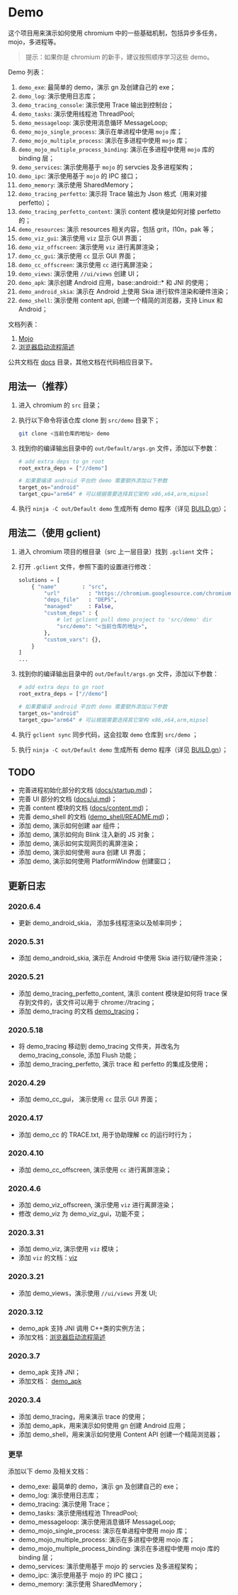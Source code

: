 # Demo

这个项目用来演示如何使用 chromium 中的一些基础机制，包括异步多任务，mojo，多进程等。

> 提示：如果你是 chromium 的新手，建议按照顺序学习这些 demo。

Demo 列表：

1. `demo_exe`: 最简单的 demo，演示 gn 及创建自己的 exe；
2. `demo_log`: 演示使用日志库；
3. `demo_tracing_console`: 演示使用 Trace 输出到控制台；
6. `demo_tasks`: 演示使用线程池 ThreadPool;
7. `demo_messageloop`: 演示使用消息循环 MessageLoop;
8. `demo_mojo_single_process`: 演示在单进程中使用 `mojo` 库；
9. `demo_mojo_multiple_process`: 演示在多进程中使用 `mojo` 库；
10. `demo_mojo_multiple_process_binding`: 演示在多进程中使用 `mojo` 库的 binding 层；
11. `demo_services`: 演示使用基于 `mojo` 的 servcies 及多进程架构；
12. `demo_ipc`: 演示使用基于 `mojo` 的 IPC 接口；
13. `demo_memory`: 演示使用 SharedMemory；
14. `demo_tracing_perfetto`: 演示将 Trace 输出为 Json 格式（用来对接 perfetto）；
15. `demo_tracing_perfetto_content`: 演示 content 模块是如何对接 perfetto 的；
16. `demo_resources`: 演示 resources 相关内容，包括 grit，l10n，pak 等；
17. `demo_viz_gui`: 演示使用 `viz` 显示 GUI 界面；
18. `demo_viz_offscreen`: 演示使用 `viz` 进行离屏渲染；
19. `demo_cc_gui`: 演示使用 `cc` 显示 GUI 界面；
20. `demo_cc_offscreen`: 演示使用 `cc` 进行离屏渲染；
21. `demo_views`: 演示使用 `//ui/views` 创建 UI；
22. `demo_apk`: 演示创建 Android 应用，base::android::* 和 JNI 的使用；
23. `demo_android_skia`: 演示在 Android 上使用 Skia 进行软件渲染和硬件渲染；
24. `demo_shell`: 演示使用 content api, 创建一个精简的浏览器，支持 Linux 和 Android；

文档列表：

1. [Mojo](./docs/mojo.md)
1. [浏览器启动流程简述](./docs/startup.md)

公共文档在 [docs](./docs) 目录，其他文档在代码相应目录下。

## 用法一（推荐）

1. 进入 chromium 的 `src` 目录；
2. 执行以下命令将该仓库 clone 到 `src/demo` 目录下；

    ```sh
    git clone <当前仓库的地址> demo
    ```

3. 找到你的编译输出目录中的 `out/Default/args.gn` 文件，添加以下参数：

    ```python
    # add extra deps to gn root
    root_extra_deps = ["//demo"]
    
    # 如果要编译 android 平台的 demo 需要额外添加以下参数
    target_os="android"
    target_cpu="arm64" # 可以根据需要选择其它架构 x86,x64,arm,mipsel
    ```

4. 执行 `ninja -C out/Default demo` 生成所有 demo 程序（详见 [BUILD.gn](./BUILD.gn)）；

## 用法二（使用 gclient)

1. 进入 chromium 项目的根目录（src 上一层目录）找到 `.gclient` 文件；
2. 打开 `.gclient` 文件，参照下面的设置进行修改：

    ```python
    solutions = [
        { "name"        : "src",
            "url"         : "https://chromium.googlesource.com/chromium/src.git",
            "deps_file"   : "DEPS",
            "managed"     : False,
            "custom_deps" : {
                # let gclient pull demo project to 'src/demo' dir
                "src/demo": "<当前仓库的地址>",
            },
            "custom_vars": {},
        }
    ]
    ...
    ```

3. 找到你的编译输出目录中的 `out/Default/args.gn` 文件，添加以下参数：

    ```python
    # add extra deps to gn root
    root_extra_deps = ["//demo"]
    
    # 如果要编译 android 平台的 demo 需要额外添加以下参数
    target_os="android"
    target_cpu="arm64" # 可以根据需要选择其它架构 x86,x64,arm,mipsel
    ```

4. 执行 `gclient sync` 同步代码，这会拉取 `demo` 仓库到 `src/demo` ；
5. 执行 `ninja -C out/Default demo` 生成所有 demo 程序（详见 [BUILD.gn](./BUILD.gn)）；

## TODO

- 完善进程初始化部分的文档 ([docs/startup.md](docs/startup.md))；
- 完善 UI 部分的文档 ([docs/ui.md](docs/ui.md))；
- 完善 content 模块的文档 ([docs/content.md](docs/content.md))；
- 完善 demo_shell 的文档 ([demo_shell/README.md](demo_shell/README.md))；
- 添加 demo, 演示如何创建 aar 组件；
- 添加 demo, 演示如何向 Blink 注入新的 JS 对象；
- 添加 demo, 演示如何实现网页的离屏渲染；
- 添加 demo, 演示如何使用 aura 创建 UI 界面；
- 添加 demo, 演示如何使用 PlatformWindow 创建窗口；

## 更新日志

### 2020.6.4

- 更新 demo_android_skia， 添加多线程渲染以及帧率同步；

### 2020.5.31

- 添加 demo_android_skia, 演示在 Android 中使用 Skia 进行软/硬件渲染；

### 2020.5.21

- 添加 demo_tracing_perfetto_content, 演示 content 模块是如何将 trace 保存到文件的，该文件可以用于 chrome://tracing；
- 添加 demo_tracing 的文档 [demo_tracing](./demo_tracing/README.md)；

### 2020.5.18

- 将 demo_tracing 移动到 demo_tracing 文件夹，并改名为 demo_tracing_console, 添加 Flush 功能；
- 添加 demo_tracing_perfetto, 演示 trace 和 perfetto 的集成及使用；

### 2020.4.29

- 添加 demo_cc_gui， 演示使用 `cc` 显示 GUI 界面；

### 2020.4.17

- 添加 demo_cc 的 TRACE.txt, 用于协助理解 cc 的运行时行为；

### 2020.4.10

- 添加 demo_cc_offscreen, 演示使用 `cc` 进行离屏渲染；

### 2020.4.6

- 添加 demo_viz_offscreen, 演示使用 `viz` 进行离屏渲染；
- 修改 demo_viz 为 demo_viz_gui，功能不变；

### 2020.3.31

- 添加 demo_viz, 演示使用 `viz` 模块；
- 添加 `viz` 的文档：[viz](./demo_viz/README.md)

### 2020.3.21

- 添加 demo_views，演示使用 `//ui/views` 开发 UI;  

### 2020.3.12

- demo_apk 支持 JNI 调用 C++类的实例方法；
- 添加文档：[浏览器启动流程简述](./docs/startup.md)

### 2020.3.7

- demo_apk 支持 JNI；
- 添加文档： [demo_apk](./demo_android/README.md)

### 2020.3.4

- 添加 demo_tracing，用来演示 trace 的使用；
- 添加 demo_apk，用来演示如何使用 gn 创建 Android 应用；
- 添加 demo_shell，用来演示如何使用 Content API 创建一个精简浏览器；

### 更早

添加以下 demo 及相关文档：

- demo_exe: 最简单的 demo，演示 gn 及创建自己的 exe；
- demo_log: 演示使用日志库；
- demo_tracing: 演示使用 Trace；
- demo_tasks: 演示使用线程池 ThreadPool;
- demo_messageloop: 演示使用消息循环 MessageLoop;
- demo_mojo_single_process: 演示在单进程中使用 mojo 库；
- demo_mojo_multiple_process: 演示在多进程中使用 mojo 库；
- demo_mojo_multiple_process_binding: 演示在多进程中使用 mojo 库的 binding 层；
- demo_services: 演示使用基于 mojo 的 servcies 及多进程架构；
- demo_ipc: 演示使用基于 mojo 的 IPC 接口；
- demo_memory: 演示使用 SharedMemory；
